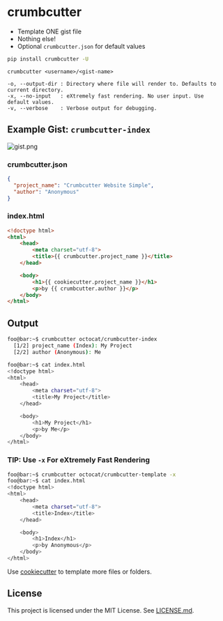 # crumbcutter

- Template ONE gist file
- Nothing else!
- Optional `crumbcutter.json` for default values

```bash
pip install crumbcutter -U
```

```console
crumbcutter <username>/<gist-name>

-o, --output-dir : Directory where file will render to. Defaults to current directory.
-x, --no-input   : eXtremely fast rendering. No user input. Use default values.
-v, --verbose    : Verbose output for debugging.
```

## Example Gist: `crumbcutter-index`

![gist.png](https://imagedelivery.net/XJ_Mp6gVy44G9qfErYd3Hg/26ced78c-2754-4221-6bc6-e93871784700/public)

### crumbcutter.json

```json
{
  "project_name": "Crumbcutter Website Simple",
  "author": "Anonymous"
}
```

### index.html

```html
<!doctype html>
<html>
    <head>
        <meta charset="utf-8">
        <title>{{ crumbcutter.project_name }}</title>
    </head>

    <body>
        <h1>{{ cookiecutter.project_name }}</h1>
        <p>by {{ crumbcutter.author }}</p>
    </body>
</html>
```

## Output

```bash
foo@bar:~$ crumbcutter octocat/crumbcutter-index
  [1/2] project_name (Index): My Project
  [2/2] author (Anonymous): Me
```

```bash
foo@bar:~$ cat index.html
<!doctype html>
<html>
    <head>
        <meta charset="utf-8">
        <title>My Project</title>
    </head>

    <body>
        <h1>My Project</h1>
        <p>by Me</p>
    </body>
</html>
```

### TIP: Use `-x` For eXtremely Fast Rendering

```bash
foo@bar:~$ crumbcutter octocat/crumbcutter-template -x
foo@bar:~$ cat index.html
<!doctype html>
<html>
    <head>
        <meta charset="utf-8">
        <title>Index</title>
    </head>

    <body>
        <h1>Index</h1>
        <p>by Anonymous</p>
    </body>
</html>
```

Use [cookiecutter](https://github.com/cookiecutter/cookiecutter) to template more files or folders.

## License

This project is licensed under the MIT License. See [LICENSE.md](./LICENSE.md).
